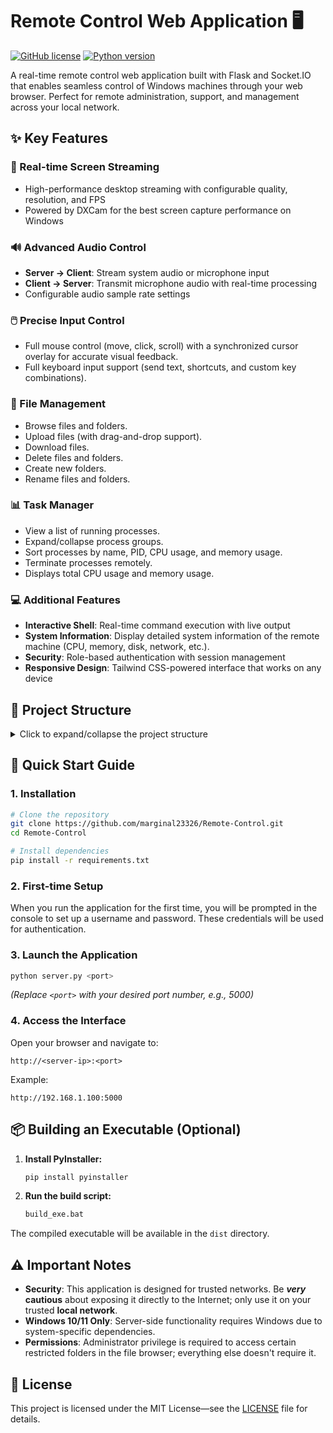 # Remote Control Web Application 🖥️

[![GitHub license](https://img.shields.io/badge/license-MIT-blue.svg)](https://github.com/marginal23326/Remote-Control/blob/main/LICENSE)
[![Python version](https://img.shields.io/badge/python-3.13+-blue)](https://www.python.org/downloads/)

A real-time remote control web application built with Flask and Socket.IO that enables seamless control of Windows machines through your web browser. Perfect for remote administration, support, and management across your local network.

## ✨ Key Features

### 🎥 Real-time Screen Streaming

-   High-performance desktop streaming with configurable quality, resolution, and FPS
-   Powered by DXCam for the best screen capture performance on Windows

### 🔊 Advanced Audio Control

-   **Server → Client**: Stream system audio or microphone input
-   **Client → Server**: Transmit microphone audio with real-time processing
-   Configurable audio sample rate settings

### 🖱️ Precise Input Control

-   Full mouse control (move, click, scroll) with a synchronized cursor overlay for accurate visual feedback.
-   Full keyboard input support (send text, shortcuts, and custom key combinations).

### 📁 File Management

-   Browse files and folders.
-   Upload files (with drag-and-drop support).
-   Download files.
-   Delete files and folders.
-   Create new folders.
-   Rename files and folders.

### 📊 Task Manager

-   View a list of running processes.
-   Expand/collapse process groups.
-   Sort processes by name, PID, CPU usage, and memory usage.
-   Terminate processes remotely.
-   Displays total CPU usage and memory usage.

### 💻 Additional Features

-   **Interactive Shell**: Real-time command execution with live output
-   **System Information**: Display detailed system information of the remote machine (CPU, memory, disk, network, etc.).
-   **Security**: Role-based authentication with session management
-   **Responsive Design**: Tailwind CSS-powered interface that works on any device

## 🌳 Project Structure

<details>
  <summary>Click to expand/collapse the project structure</summary>

```
Remote-Control/
├── config/
│   ├── auth_config.py         # Authentication configuration
│   └── server_config.py       # Server configuration
├── core/
│   ├── audio_manager.py       # AudioManager class
│   ├── input_manager.py       # InputManager class
│   ├── keyboard_controller.py # Windows-specific keyboard control
│   ├── mouse_controller.py    # Windows-specific mouse control
│   ├── shell_manager.py       # ShellManager class
│   ├── stream_manager.py      # StreamManager class
│   ├── system_manager.py      # SystemManager class
│   └── task_manager.py        # TaskManager class
├── events/
│   ├── __init__.py
│   ├── audio_events.py        # Audio-related socket events
│   ├── auth_events.py         # Auth socket events
│   ├── connection_events.py   # Socket connection events
│   ├── input_events.py        # Mouse/keyboard socket events
│   ├── shell_events.py        # Shell socket events
│   └── task_events.py         # Task manager events
├── routes/
│   ├── auth_routes.py         # Login/logout routes
│   ├── file_routes.py         # File management routes
│   ├── input_routes.py        # Keyboard/mouse input routes
│   ├── shell_routes.py        # Shell routes
│   ├── stream_routes.py       # Streaming related routes
│   ├── system_routes.py       # System info
│   └── task_routes.py         # Task manager routes
├── static/
│   ├── css/
│   │   ├── styles.css
│   │   └── tailwind.css
│   └── js/
│       ├── modules/
│       │   ├── audio.js            # AudioManager class
│       │   ├── audio-worklet-processor.js
│       │   ├── connection.js       # Socket.IO connection management
│       │   ├── dom.js              # DOM manipulation utilities
│       │   ├── file.js             # File management functions
│       │   ├── input.js            # Keyboard and mouse input handling
│       │   ├── nav.js              # Navigation function
│       │   ├── shell.js            # InteractiveShell class
│       │   ├── stream.js           # Stream setup, control, and UI updates
│       │   ├── system.js           # System information display
│       │   ├── task.js             # Task manager functions
│       │   └── utils.js            # General utility functions (like apiCall)
│       └── main.js               # Main initialization and event handling
├── templates/
│   ├── index.html
│   └── login.html
├── app.py                           # Main application setup
├── extensions.py                    # SocketIO initialization
└── server.py                        # Main entry point
```

</details>

## 🚀 Quick Start Guide

### 1. Installation

```bash
# Clone the repository
git clone https://github.com/marginal23326/Remote-Control.git
cd Remote-Control

# Install dependencies
pip install -r requirements.txt
```

### 2. First-time Setup

When you run the application for the first time, you will be prompted in the console to set up a username and password. These credentials will be used for authentication.

### 3. Launch the Application

```bash
python server.py <port>
```

_(Replace `<port>` with your desired port number, e.g., 5000)_

### 4. Access the Interface

Open your browser and navigate to:

```
http://<server-ip>:<port>
```

Example:

```
http://192.168.1.100:5000
```

## 📦 Building an Executable (Optional)

1. **Install PyInstaller:**

    ```bash
    pip install pyinstaller
    ```

2. **Run the build script:**

    ```bash
    build_exe.bat
    ```

The compiled executable will be available in the `dist` directory.

## ⚠️ Important Notes

-   **Security**: This application is designed for trusted networks. Be **_very_** **cautious** about exposing it directly to the Internet; only use it on your trusted **local network**.
-   **Windows 10/11 Only**: Server-side functionality requires Windows due to system-specific dependencies.
-   **Permissions**: Administrator privilege is required to access certain restricted folders in the file browser; everything else doesn't require it.

## 📄 License

This project is licensed under the MIT License—see the [LICENSE](LICENSE) file for details.
